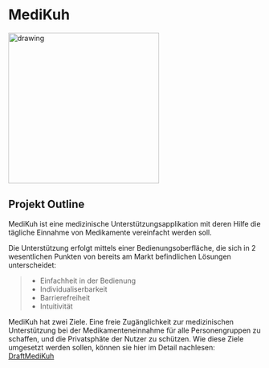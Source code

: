 # **MediKuh**

<img src="https://github.com/riosarah/MediKuh/assets/145586660/8523b1ea-f87f-4356-a884-f359d8b86d21" alt="drawing" width="300"/>

## Projekt Outline

MediKuh ist eine medizinische Unterstützungsapplikation mit deren Hilfe die tägliche Einnahme von Medikamente vereinfacht werden soll.


Die Unterstützung erfolgt mittels einer Bedienungsoberfläche, die sich in 2 wesentlichen Punkten von bereits am Markt befindlichen Lösungen unterscheidet:

>- Einfachheit in der Bedienung 
>- Individualiserbarkeit
>- Barrierefreiheit
>- Intuitivität

MediKuh hat zwei Ziele. Eine freie Zugänglichkeit zur medizinischen Unterstützung bei der Medikamenteneinnahme für alle Personengruppen zu schaffen, und die Privatsphäte der Nutzer zu schützen. Wie diese Ziele umgesetzt werden sollen, können sie hier im Detail nachlesen: [DraftMediKuh](DRAFT_MEDIKUH_20231203.md)
